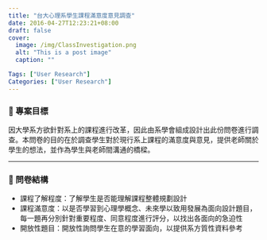 ```yaml
---
title: "台大心理系學生課程滿意度意見調查"
date: 2016-04-27T12:23:21+08:00
draft: false
cover:
  image: /img/ClassInvestigation.png
  alt: "This is a post image"
  caption: ""

Tags: ["User Research"]
Categories: ["User Research"]
---
```


### 🌱 專案目標

因大學系方欲針對系上的課程進行改革，因此由系學會組成設計出此份問卷進行調查。本問卷的目的在於調查學生對於現行系上課程的滿意度與意見，提供老師關於學生的想法，並作為學生與老師間溝通的橋樑。

---

### 🌟 問卷結構

- 課程了解程度：了解學生是否能理解課程整體規劃設計
- 課程滿意度：以是否學習到心理學概念、未來學以致用發展為面向設計題目，每一題再分別針對重要程度、同意程度進行評分，以找出各面向的急迫性
- 開放性題目：開放性詢問學生在意的學習面向，以提供系方質性資料參考
